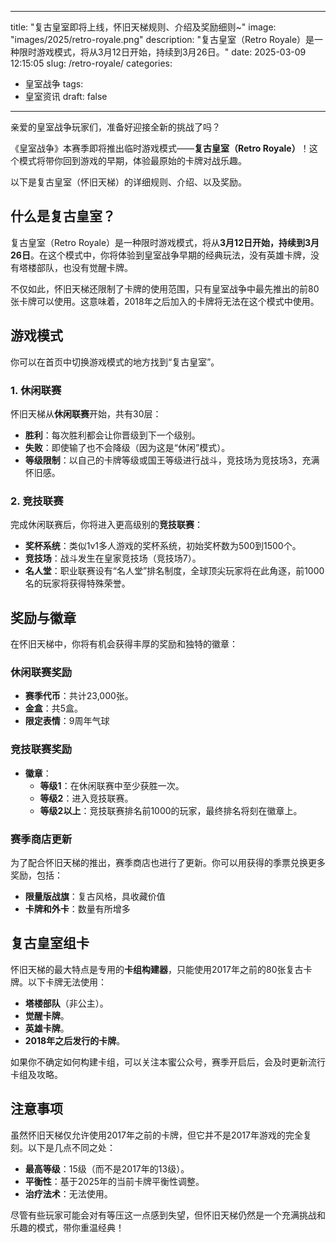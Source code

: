 

---
title: "复古皇室即将上线，怀旧天梯规则、介绍及奖励细则~"
image: "images/2025/retro-royale.png"
description: "复古皇室（Retro Royale）是一种限时游戏模式，将从3月12日开始，持续到3月26日。"
date: 2025-03-09 12:15:05
slug: /retro-royale/
categories:
  - 皇室战争
tags:
  - 皇室资讯
draft: false
---



亲爱的皇室战争玩家们，准备好迎接全新的挑战了吗？

《皇室战争》本赛季即将推出临时游戏模式——**复古皇室（Retro Royale）**！这个模式将带你回到游戏的早期，体验最原始的卡牌对战乐趣。

以下是复古皇室（怀旧天梯）的详细规则、介绍、以及奖励。

## 什么是复古皇室？

复古皇室（Retro Royale）是一种限时游戏模式，将从**3月12日开始，持续到3月26日**。在这个模式中，你将体验到皇室战争早期的经典玩法，没有英雄卡牌，没有塔楼部队，也没有觉醒卡牌。

不仅如此，怀旧天梯还限制了卡牌的使用范围，只有皇室战争中最先推出的前80张卡牌可以使用。这意味着，2018年之后加入的卡牌将无法在这个模式中使用。




## 游戏模式

你可以在首页中切换游戏模式的地方找到“复古皇室”。


### 1. 休闲联赛
怀旧天梯从**休闲联赛**开始，共有30层：
- **胜利**：每次胜利都会让你晋级到下一个级别。
- **失败**：即使输了也不会降级（因为这是“休闲”模式）。
- **等级限制**：以自己的卡牌等级或国王等级进行战斗，竞技场为竞技场3，充满怀旧感。

### 2. 竞技联赛
完成休闲联赛后，你将进入更高级别的**竞技联赛**：
- **奖杯系统**：类似1v1多人游戏的奖杯系统，初始奖杯数为500到1500个。
- **竞技场**：战斗发生在皇家竞技场（竞技场7）。
- **名人堂**：职业联赛设有“名人堂”排名制度，全球顶尖玩家将在此角逐，前1000名的玩家将获得特殊荣誉。

## 奖励与徽章

在怀旧天梯中，你将有机会获得丰厚的奖励和独特的徽章：

### 休闲联赛奖励
- **赛季代币**：共计23,000张。
- **金盒**：共5盒。
- **限定表情**：9周年气球

### 竞技联赛奖励
- **徽章**：
  - **等级1**：在休闲联赛中至少获胜一次。
  - **等级2**：进入竞技联赛。
  - **等级2以上**：竞技联赛排名前1000的玩家，最终排名将刻在徽章上。

### 赛季商店更新
为了配合怀旧天梯的推出，赛季商店也进行了更新。你可以用获得的季票兑换更多奖励，包括：
- **限量版战旗**：复古风格，具收藏价值
- **卡牌和外卡**：数量有所增多

## 复古皇室组卡

怀旧天梯的最大特点是专用的**卡组构建器**，只能使用2017年之前的80张复古卡牌。以下卡牌无法使用：
- **塔楼部队**（非公主）。
- **觉醒卡牌**。
- **英雄卡牌**。
- **2018年之后发行的卡牌**。

如果你不确定如何构建卡组，可以关注本蜜公众号，赛季开启后，会及时更新流行卡组及攻略。

## 注意事项

虽然怀旧天梯仅允许使用2017年之前的卡牌，但它并不是2017年游戏的完全复刻。以下是几点不同之处：
- **最高等级**：15级（而不是2017年的13级）。
- **平衡性**：基于2025年的当前卡牌平衡性调整。
- **治疗法术**：无法使用。

尽管有些玩家可能会对有等压这一点感到失望，但怀旧天梯仍然是一个充满挑战和乐趣的模式，带你重温经典！

